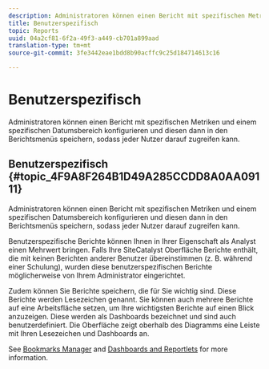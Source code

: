 ```yaml
---
description: Administratoren können einen Bericht mit spezifischen Metriken und einem spezifischen Datumsbereich konfigurieren und diesen dann in den Berichtsmenüs speichern, sodass jeder Nutzer darauf zugreifen kann.
title: Benutzerspezifisch
topic: Reports
uuid: 04a2cf81-6f2a-49f3-a449-cb701a899aad
translation-type: tm+mt
source-git-commit: 3fe3442eae1bdd8b90acffc9c25d184714613c16

---
```



# Benutzerspezifisch

Administratoren können einen Bericht mit spezifischen Metriken und einem spezifischen Datumsbereich konfigurieren und diesen dann in den Berichtsmenüs speichern, sodass jeder Nutzer darauf zugreifen kann.

## Benutzerspezifisch {#topic_4F9A8F264B1D49A285CCDD8A0AA09111}

Administratoren können einen Bericht mit spezifischen Metriken und einem spezifischen Datumsbereich konfigurieren und diesen dann in den Berichtsmenüs speichern, sodass jeder Nutzer darauf zugreifen kann.

Benutzerspezifische Berichte können Ihnen in Ihrer Eigenschaft als Analyst einen Mehrwert bringen. Falls Ihre SiteCatalyst Oberfläche Berichte enthält, die mit keinen Berichten anderer Benutzer übereinstimmen (z. B. während einer Schulung), wurden diese benutzerspezifischen Berichte möglicherweise von Ihrem Administrator eingerichtet.

Zudem können Sie Berichte speichern, die für Sie wichtig sind. Diese Berichte werden Lesezeichen genannt. Sie können auch mehrere Berichte auf eine Arbeitsfläche setzen, um Ihre wichtigsten Berichte auf einen Blick anzuzeigen. Diese werden als Dashboards bezeichnet und sind auch benutzerdefiniert. Die Oberfläche zeigt oberhalb des Diagramms eine Leiste mit Ihren Lesezeichen und Dashboards an.

See [Bookmarks Manager](https://docs.adobe.com/content/help/en/analytics/analyze/reports-analytics/bookmarks.html) and [Dashboards and Reportlets](https://docs.adobe.com/content/help/en/analytics/admin/server-call-usage/server-call-usage-dashboard.html) for more information.
